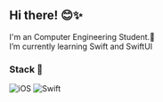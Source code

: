 ## Hi there! 😊✨

I'm an Computer Engineering Student.🐥<br>
I’m currently learning Swift and SwiftUI


### Stack 📓
<img alt="iOS" src ="https://img.shields.io/badge/iOS-Orange.svg?&style=for-the-badge&logo=iOS&logoColor=white"/> 

<img alt="Swift" src ="https://img.shields.io/badge/Swift-Orange.svg?&style=for-the-badge&logo=Swift&logoColor=white"/>
